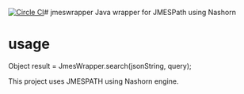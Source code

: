 [![Circle CI](https://circleci.com/gh/hemanthgk10/jmeswrapper.svg?style=svg)](https://circleci.com/gh/hemanthgk10/jmeswrapper)# jmeswrapper
Java wrapper for JMESPath using Nashorn

# usage
Object result = JmesWrapper.search(jsonString, query);

This project uses JMESPATH using Nashorn engine.
